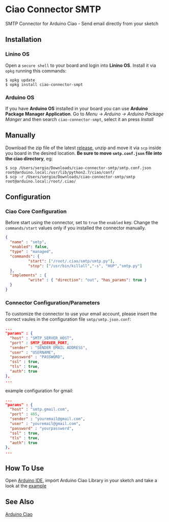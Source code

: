 # Ciao Connector SMTP
SMTP Connector for Arduino Ciao - Send email directly from your sketch

## Installation
### Linino OS
Open a `secure shell` to your board and login into **Linino OS**.
Install it via `opkg` running this commands:
```
$ opkg update
$ opkg install ciao-connector-smpt
```

### Arduino OS
If you have **Arduino OS** installed in your
board you can use **Arduino Package Manager Application**.
Go to  *Menu -> Arduino -> Arduino Package Manger*
and then search `ciao-connector-smpt`, select it an press *Install*

## Manually
Download the zip file of the latest [release](https://github.com/arduino-org/ciao-connector-smtp/releases),
unzip and move it via `scp` inside you board in the desired location.
**Be sure to move `smtp.conf.json` file into the ciao directory**, eg:
```
$ scp /Users/sergio/Downloads/ciao-connector-smtp/smtp.conf.json root@arduino.local:/usr/lib/python2.7/ciao/conf/
$ scp -r /Users/sergio/Downloads/ciao-connector-smtp/smtp root@arduino.local:/root/.ciao/
```

## Configuration

### Ciao Core Configuration
Before start using the connector, set to `true` the `enabled` key.
Change the `commands/start` values only if you installed the connector manually.

```json
{
  "name" : "smtp",
  "enabled": false,
  "type" : "managed",
  "commands": {
          "start": ["/root/.ciao/smtp/smtp.py"],
          "stop": ["/usr/bin/killall","-s", "HUP","smtp.py"]
  },
  "implements" : {
          "write" : { "direction": "out", "has_params": true }
  }
}
```

### Connector Configuration/Parameters
To customize the connector to use your email account,
please insert the correct vaules in the configuration
file `smtp/smtp.json.conf`:

```json
...
"params" : {
  "host" : "SMTP_SERVER_HOST",
  "port" : SMTP_SERVER_PORT,
  "sender" : "SENDER EMAIL ADDRESS",
  "user" : "USERNAME",
  "password" : "PASSWORD",
  "ssl" : true,
  "tls" : true,
  "auth": true
},
...
```
example configuration for gmail:

```json
...
"params" : {
  "host" : "smtp.gmail.com",
  "port" : 465,
  "sender" : "youremail@gmail.com",
  "user" : "youremail@gmail.com",
  "password" : "yourpassword",
  "ssl" : true,
  "tls" : true,
  "auth": true
},
...
```


## How To Use
Open [Arduino IDE](http://www.arduino.org/software), import
Arduino Ciao Library in your sketch and take a look at the
[example](https://github.com/arduino-org/ciao-connector-smtp/examples)

## See Also
[Arduino Ciao](http://labs.arduino.org/Ciao)

